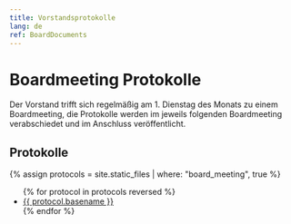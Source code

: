 ```yaml
---
title: Vorstandsprotokolle
lang: de
ref: BoardDocuments
---
```

# Boardmeeting Protokolle

Der Vorstand trifft sich regelmäßig am 1. Dienstag des Monats zu einem Boardmeeting, die Protokolle werden im jeweils folgenden Boardmeeting verabschiedet und im Anschluss veröffentlicht.


## Protokolle

{% assign protocols = site.static_files | where: "board_meeting", true %}
<ul>
  {% for protocol in protocols reversed %}
    <li><a href="{{ protocol.path }}">{{ protocol.basename }}</a></li>
  {% endfor %}
</ul>
